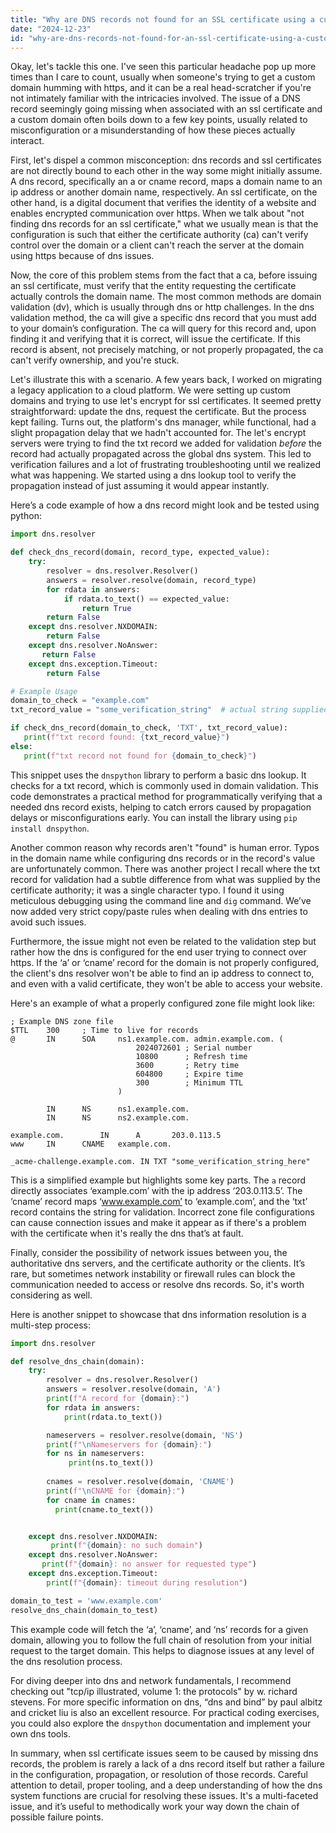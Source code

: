 ```yaml
---
title: "Why are DNS records not found for an SSL certificate using a custom domain?"
date: "2024-12-23"
id: "why-are-dns-records-not-found-for-an-ssl-certificate-using-a-custom-domain"
---
```


Okay, let's tackle this one. I've seen this particular headache pop up more times than I care to count, usually when someone's trying to get a custom domain humming with https, and it can be a real head-scratcher if you're not intimately familiar with the intricacies involved. The issue of a DNS record seemingly going missing when associated with an ssl certificate and a custom domain often boils down to a few key points, usually related to misconfiguration or a misunderstanding of how these pieces actually interact.

First, let's dispel a common misconception: dns records and ssl certificates are not directly bound to each other in the way some might initially assume. A dns record, specifically an a or cname record, maps a domain name to an ip address or another domain name, respectively. An ssl certificate, on the other hand, is a digital document that verifies the identity of a website and enables encrypted communication over https. When we talk about "not finding dns records for an ssl certificate," what we usually mean is that the configuration is such that either the certificate authority (ca) can't verify control over the domain or a client can't reach the server at the domain using https because of dns issues.

Now, the core of this problem stems from the fact that a ca, before issuing an ssl certificate, must verify that the entity requesting the certificate actually controls the domain name. The most common methods are domain validation (dv), which is usually through dns or http challenges. In the dns validation method, the ca will give a specific dns record that you must add to your domain’s configuration. The ca will query for this record and, upon finding it and verifying that it is correct, will issue the certificate. If this record is absent, not precisely matching, or not properly propagated, the ca can't verify ownership, and you're stuck.

Let's illustrate this with a scenario. A few years back, I worked on migrating a legacy application to a cloud platform. We were setting up custom domains and trying to use let's encrypt for ssl certificates. It seemed pretty straightforward: update the dns, request the certificate. But the process kept failing. Turns out, the platform's dns manager, while functional, had a slight propagation delay that we hadn't accounted for. The let's encrypt servers were trying to find the txt record we added for validation *before* the record had actually propagated across the global dns system. This led to verification failures and a lot of frustrating troubleshooting until we realized what was happening. We started using a dns lookup tool to verify the propagation instead of just assuming it would appear instantly.

Here’s a code example of how a dns record might look and be tested using python:

```python
import dns.resolver

def check_dns_record(domain, record_type, expected_value):
    try:
        resolver = dns.resolver.Resolver()
        answers = resolver.resolve(domain, record_type)
        for rdata in answers:
            if rdata.to_text() == expected_value:
                return True
        return False
    except dns.resolver.NXDOMAIN:
        return False
    except dns.resolver.NoAnswer:
       return False
    except dns.exception.Timeout:
        return False

# Example Usage
domain_to_check = "example.com"
txt_record_value = "some_verification_string"  # actual string supplied by the CA

if check_dns_record(domain_to_check, 'TXT', txt_record_value):
   print(f"txt record found: {txt_record_value}")
else:
   print(f"txt record not found for {domain_to_check}")


```

This snippet uses the `dnspython` library to perform a basic dns lookup. It checks for a txt record, which is commonly used in domain validation. This code demonstrates a practical method for programmatically verifying that a needed dns record exists, helping to catch errors caused by propagation delays or misconfigurations early. You can install the library using `pip install dnspython`.

Another common reason why records aren't "found" is human error. Typos in the domain name while configuring dns records or in the record's value are unfortunately common. There was another project I recall where the txt record for validation had a subtle difference from what was supplied by the certificate authority; it was a single character typo. I found it using meticulous debugging using the command line and `dig` command. We’ve now added very strict copy/paste rules when dealing with dns entries to avoid such issues.

Furthermore, the issue might not even be related to the validation step but rather how the dns is configured for the end user trying to connect over https. If the ‘a’ or ‘cname’ record for the domain is not properly configured, the client's dns resolver won't be able to find an ip address to connect to, and even with a valid certificate, they won't be able to access your website.

Here's an example of what a properly configured zone file might look like:

```
; Example DNS zone file
$TTL    300     ; Time to live for records
@       IN      SOA     ns1.example.com. admin.example.com. (
                            2024072601 ; Serial number
                            10800      ; Refresh time
                            3600       ; Retry time
                            604800     ; Expire time
                            300        ; Minimum TTL
                        )

        IN      NS      ns1.example.com.
        IN      NS      ns2.example.com.

example.com.        IN      A       203.0.113.5
www     IN      CNAME   example.com.

_acme-challenge.example.com. IN TXT "some_verification_string_here"

```

This is a simplified example but highlights some key parts. The `a` record directly associates ‘example.com’ with the ip address ‘203.0.113.5’. The ‘cname’ record maps ‘www.example.com’ to ‘example.com’, and the ‘txt’ record contains the string for validation. Incorrect zone file configurations can cause connection issues and make it appear as if there's a problem with the certificate when it's really the dns that’s at fault.

Finally, consider the possibility of network issues between you, the authoritative dns servers, and the certificate authority or the clients. It’s rare, but sometimes network instability or firewall rules can block the communication needed to access or resolve dns records. So, it's worth considering as well.

Here is another snippet to showcase that dns information resolution is a multi-step process:

```python
import dns.resolver

def resolve_dns_chain(domain):
    try:
        resolver = dns.resolver.Resolver()
        answers = resolver.resolve(domain, 'A')
        print(f"A record for {domain}:")
        for rdata in answers:
            print(rdata.to_text())

        nameservers = resolver.resolve(domain, 'NS')
        print(f"\nNameservers for {domain}:")
        for ns in nameservers:
             print(ns.to_text())
        
        cnames = resolver.resolve(domain, 'CNAME')
        print(f"\nCNAME for {domain}:")
        for cname in cnames:
          print(cname.to_text())


    except dns.resolver.NXDOMAIN:
         print(f"{domain}: no such domain")
    except dns.resolver.NoAnswer:
       print(f"{domain}: no answer for requested type")
    except dns.exception.Timeout:
        print(f"{domain}: timeout during resolution")

domain_to_test = 'www.example.com'
resolve_dns_chain(domain_to_test)

```

This example code will fetch the ‘a’, ‘cname’, and ‘ns’ records for a given domain, allowing you to follow the full chain of resolution from your initial request to the target domain. This helps to diagnose issues at any level of the dns resolution process.

For diving deeper into dns and network fundamentals, I recommend checking out "tcp/ip illustrated, volume 1: the protocols" by w. richard stevens. For more specific information on dns, “dns and bind” by paul albitz and cricket liu is also an excellent resource. For practical coding exercises, you could also explore the `dnspython` documentation and implement your own dns tools.

In summary, when ssl certificate issues seem to be caused by missing dns records, the problem is rarely a lack of a dns record itself but rather a failure in the configuration, propagation, or resolution of those records. Careful attention to detail, proper tooling, and a deep understanding of how the dns system functions are crucial for resolving these issues. It's a multi-faceted issue, and it’s useful to methodically work your way down the chain of possible failure points.
